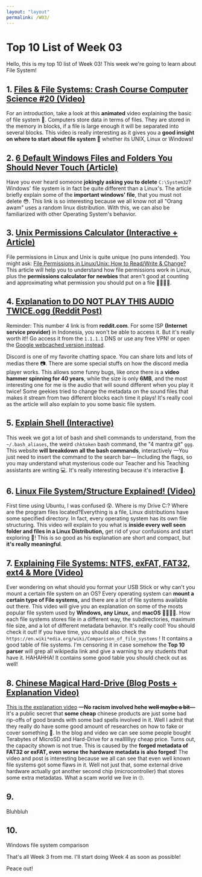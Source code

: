 ```yaml
---
layout: "layout"
permalink: /W03/
---
```


# Top 10 List of Week 03

Hello, this is my top 10 list of Week 03! This week we're going to learn about File System!

## 1. [Files & File Systems: Crash Course Computer Science #20 (Video)](https://www.youtube.com/watch?v=KN8YgJnShPM)

For an introduction, take a look at this **animated** video explaining the basic of file system 📁. Computers store data in terms of files. They are stored in the memory in blocks, if a file is large enough it will be separated into several blocks. This video is really interesting as it gives you a **good insight on where to start about file system** 🐧 whether its UNIX, Linux or Windows!

## 2. [6 Default Windows Files and Folders You Should Never Touch (Article)](https://www.makeuseof.com/tag/default-windows-files-folders/)

Have you ever heard someone **jokingly asking you to delete** `C:\System32`? Windows' file system is in fact be quite different than a Linux's. The article briefly explain some of the **important windows' file**, that you must not delete 😳. This link is so interesting because we all know not all "Orang awam" uses a random linux distribution. With this, we can also be familiarized with other Operating System's behavior.

## 3. [Unix Permissions Calculator (Interactive + Article)](http://permissions-calculator.org/)

File permissions in Linux and Unix is quite unique (no puns intended). You might ask: [File Permissions in Linux/Unix: How to Read/Write & Change?](https://www.guru99.com/file-permissions.html) This article will help you to understand how file permissions work in Linux, plus the **permissions calculator for newbies** that aren't good at counting and approximating what permission you should put on a file 👍🏻👍🏻.

## 4. [Explanation to DO NOT PLAY THIS AUDIO TWICE.ogg (Reddit Post)](https://www.reddit.com/r/discordapp/comments/ksmrqn/explanation_to_do_not_play_this_audio_twiceogg/)

Reminder: This number 4 link is from **reddit.com**. For some ISP **(Internet service provider)** in Indonesia, you won't be able to access it. But it's really worth it!! Go access it from the `1.1.1.1` DNS or use any free VPN! or open the [Google webcached version instead](https://webcache.googleusercontent.com/search?q=cache:0AvWROJKhO0J:https://www.reddit.com/r/discordapp/comments/ksmrqn/explanation_to_do_not_play_this_audio_twiceogg/+&cd=5&hl=en&ct=clnk&gl=id).

Discord is one of my favorite chatting space. You can share lots and lots of medias there 📷. There are some special stuffs on how the discord media player works. This allows some funny bugs, like once there is a **video hammer spinning for 40 years**, while the size is only **6MB**, and the most interesting one for me is the audio that will sound different when you play it twice! Some geekies tried to change the metadata on the sound files that makes it stream from two different blocks each time it plays! It's really cool as the article will also explain to you some basic file system.

## 5. [Explain Shell (Interactive)](https://explainshell.com/)

This week we got a lot of bash and shell commands to understand, from the `~/.bash_aliases`, the weird `chktoken` bash command, the "4 mantra git" `ggg`. This website **will breakdown all the bash commands**, interactively —You just need to insert the command to the search bar— Including the flags, so you may understand what mysterious code our Teacher and his Teaching assistants are writing 💻. It's really interesting because it's interactive 🤣.

## 6. [Linux File System/Structure Explained! (Video)](https://www.youtube.com/watch?v=HbgzrKJvDRw)

First time using Ubuntu, I was confused 😵. Where is my Drive C:? Where are the program files located?Everything is a file, Linux distributions have some specified directory. In fact, every operating system has its own file structuring. This video will explain to you what is **inside every well seen folder and files in a Linux Distribution,** get rid of your confusions and start exploring 🏹! This is so good as his explanation are short and compact, but **it's really meaningful**.

## 7. [Explaining File Systems: NTFS, exFAT, FAT32, ext4 & More (Video)](https://www.youtube.com/watch?v=_h30HBYxtws)

Ever wondering on what should you format your USB Stick or why can't you mount a certain file system on an OS? Every operating system can **mount a certain type of File systems,** and there are a lot of file systems available out there. This video will give you an explanation on some of the mosts popular file system used by **Windows, any Linux,** and **macOS** 👍🏻👍🏻. How each file systems stores file in a different way, the subdirectories, maximum file size, and a lot of different metadata behavior. It's really cool! You should check it out! If you have time, you should also check the `https://en.wiki*edia.org/wiki/Comparison_of_file_systems` ! It contains a good table of file systems. I'm censoring it in case somehow the **Top 10 parser** will grep all wikipedia link and give a warning to any students that have it. HAHAHHA! It contains some good table you should check out as well!

## 8. [Chinese Magical Hard-Drive (Blog Posts + Explanation Video)](https://www.jitbit.com/alexblog/198-chinese-magical-hard-drive/)

[This is the explanation video](https://www.youtube.com/watch?v=J-D6tYBX8vE) **—No racism involved hehe <strike>well maybe a bit</strike>—** It's a public secret that **some cheap** chinese products are just some bad rip-offs of good brands with some bad spells involved in it. Well I admit that they really do have some good amount of researches on how to fake or cover something 🤣. In the blog and video we can see some people bought Terabytes of MicroSD and Hard-Drive for a reallllllyy cheap price. Turns out, the capacity shown is not true. This is caused by the **forged metadata of FAT32 or exFAT, even worse the hardware metadata is also forged**! The video and post is interesting because we all can see that even well known file systems got some flaws in it. Well not just that, some external drive hardware actually got another second chip (microcontroller) that stores some extra metadatas. What a scam world we live in 🙄.

## 9. []()

Bluhbluh

## 10. []()

Windows file system comparison

That's all Week 3 from me. I'll start doing Week 4 as soon as possible!

Peace out!

